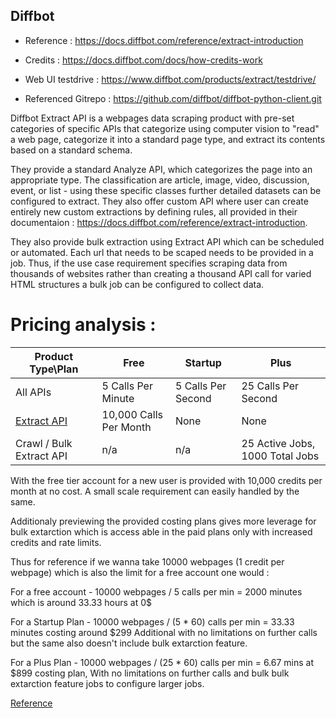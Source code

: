 ## Diffbot

- Reference : https://docs.diffbot.com/reference/extract-introduction

- Credits : https://docs.diffbot.com/docs/how-credits-work

- Web UI testdrive : https://www.diffbot.com/products/extract/testdrive/

- Referenced Gitrepo : https://github.com/diffbot/diffbot-python-client.git


Diffbot Extract API is a webpages data scraping product with pre-set categories of specific APIs that categorize using computer vision to "read" a web page, categorize it into a standard page type, and extract its contents based on a standard schema.

They provide a standard Analyze API, which categorizes the page into an appropriate type. The classification are article, image, video, discussion, event, or list - using these specific classes further detailed datasets can be configured to extract. They also offer custom API where user can create entirely new custom extractions by defining rules, all provided in their documentaion : https://docs.diffbot.com/reference/extract-introduction.

They also provide bulk extraction using Extract API which can be scheduled or automated. Each url that needs to be scaped needs to be provided in a job. Thus, if the use case requirement specifies scraping data from thousands of websites rather than creating a thousand API call for varied HTML structures a bulk job can be configured to collect data.


# Pricing analysis :

| Product Type\\Plan                                                     | Free                   | Startup            | Plus                            |
| ---------------------------------------------------------------------- | ---------------------- | ------------------ | ------------------------------- |
| All APIs                                                               | 5 Calls Per Minute     | 5 Calls Per Second | 25 Calls Per Second             |
| [Extract API](https://docs.diffbot.com/reference/extract-introduction) | 10,000 Calls Per Month | None               | None                            |
| Crawl / Bulk Extract API                                               | n/a                    | n/a                | 25 Active Jobs, 1000 Total Jobs |

With the free tier account for a new user is provided with 10,000 credits per month at no cost.
A small scale requirement can easily handled by the same.

Additionaly previewing the provided costing plans gives more leverage for bulk extarction which is access able in the paid plans only with increased credits and rate limits.

Thus for reference if we wanna take 10000 webpages (1 credit per webpage) which is also the limit for a free account one  would :

For a free account - 
10000 webpages / 5 calls per min = 2000 minutes which is around 33.33 hours at 0$ 

For a Startup Plan -
10000 webpages / (5 * 60) calls per min = 33.33 minutes costing around $299
Additional with no limitations on further calls but the same also doesn't include bulk extarction feature.

For a Plus Plan -
10000 webpages / (25 * 60) calls per min = 6.67 mins at $899 costing plan,
With no limitations on further calls and bulk bulk extarction feature jobs to configure larger jobs.


[Reference](https://blog.diffbot.com/announcing-the-diffbot-free-plan/)